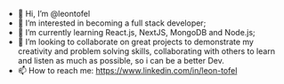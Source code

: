 - 👋 Hi, I’m @leontofel
- 👀 I’m interested in becoming a full stack developer;
- 🌱 I’m currently learning React.js, NextJS, MongoDB and Node.js;
- 💞️ I’m looking to collaborate on great projects to demonstrate my creativity and problem solving skills, collaborating with others to learn and listen as much as possible, so i can be a better Dev.
- 📫 How to reach me: https://www.linkedin.com/in/leon-tofel

<!---
leontofel/leontofel is a ✨ special ✨ repository because its `README.md` (this file) appears on your GitHub profile.
You can click the Preview link to take a look at your changes.
--->
